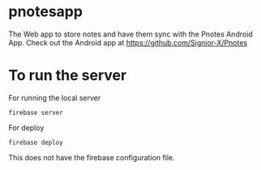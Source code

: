 # pnotesapp
The Web app to store notes and have them sync with the Pnotes Android App.
Check out the Android app at https://github.com/Signior-X/Pnotes

# To run the server
For running the local server
```
firebase server
```

For deploy
```
firebase deploy
```

This does not have the firebase configuration file.
